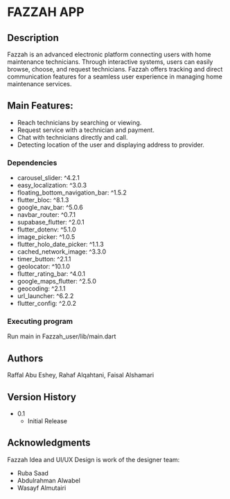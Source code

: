 # FAZZAH APP

## Description

Fazzah is an advanced electronic platform connecting users with home maintenance technicians. Through interactive systems, users can easily browse, choose, and request technicians. Fazzah offers tracking and direct communication features for a seamless user experience in managing home maintenance services.


## Main Features:
* Reach technicians by searching or viewing.
* Request service with a technician and payment.
* Chat with technicians directly and call.
* Detecting location of the user and displaying address to provider.

### Dependencies

* carousel_slider: ^4.2.1
* easy_localization: ^3.0.3
* floating_bottom_navigation_bar: ^1.5.2
* flutter_bloc: ^8.1.3
* google_nav_bar: ^5.0.6
* navbar_router: ^0.7.1
* supabase_flutter: ^2.0.1
* flutter_dotenv: ^5.1.0
* image_picker: ^1.0.5
* flutter_holo_date_picker: ^1.1.3
* cached_network_image: ^3.3.0
* timer_button: ^2.1.1
* geolocator: ^10.1.0
* flutter_rating_bar: ^4.0.1
* google_maps_flutter: ^2.5.0
* geocoding: ^2.1.1
* url_launcher: ^6.2.2
* flutter_config: ^2.0.2


### Executing program

Run main in Fazzah_user/lib/main.dart

## Authors

Raffal Abu Eshey, 
Rahaf Alqahtani, 
Faisal Alshamari


## Version History

* 0.1
    * Initial Release


## Acknowledgments

Fazzah Idea and UI/UX Design is work of the designer team:
* Ruba Saad
* Abdulrahman Alwabel
* Wasayf Almutairi
